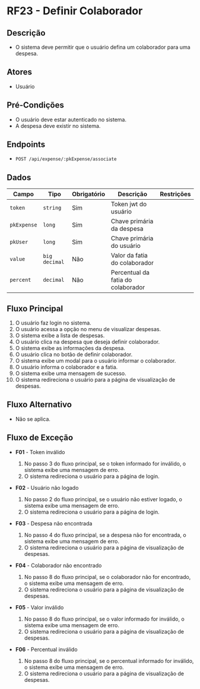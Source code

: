 # RF23 - Definir Colaborador

## Descrição

- O sistema deve permitir que o usuário defina um colaborador para uma despesa.

## Atores

- Usuário

## Pré-Condições

- O usuário deve estar autenticado no sistema.
- A despesa deve existir no sistema.

## Endpoints

- `POST /api/expense/:pkExpense/associate`

## Dados

| Campo       | Tipo          | Obrigatório | Descrição                          | Restrições |
|-------------|---------------|-------------|------------------------------------|------------|
| `token`     | `string`      | Sim         | Token jwt do usuário               |            |
| `pkExpense` | `long`     | Sim         | Chave primária da despesa          |            |
| `pkUser`    | `long`     | Sim         | Chave primária do usuário          |            |
| `value`     | `big decimal` | Não         | Valor da fatia do colaborador      |            |
| `percent`   | `decimal`     | Não         | Percentual da fatia do colaborador |            |


## Fluxo Principal

1. O usuário faz login no sistema.
2. O usuário acessa a opção no menu de visualizar despesas.
3. O sistema exibe a lista de despesas.
4. O usuário clica na despesa que deseja definir colaborador.
5. O sistema exibe as informações da despesa.
6. O usuário clica no botão de definir colaborador.
7. O sistema exibe um modal para o usuário informar o colaborador.
8. O usuário informa o colaborador e a fatia.
9. O sistema exibe uma mensagem de sucesso.
10. O sistema redireciona o usuário para a página de visualização de despesas.

## Fluxo Alternativo

- Não se aplica.

## Fluxo de Exceção

- **F01** - Token inválido
    1. No passo 3 do fluxo principal, se o token informado for inválido, o sistema exibe uma mensagem de erro.
    2. O sistema redireciona o usuário para a página de login.

- **F02** - Usuário não logado
    1. No passo 2 do fluxo principal, se o usuário não estiver logado, o sistema exibe uma mensagem de erro.
    2. O sistema redireciona o usuário para a página de login.

- **F03** - Despesa não encontrada
    1. No passo 4 do fluxo principal, se a despesa não for encontrada, o sistema exibe uma mensagem de erro.
    2. O sistema redireciona o usuário para a página de visualização de despesas.

- **F04** - Colaborador não encontrado
    1. No passo 8 do fluxo principal, se o colaborador não for encontrado, o sistema exibe uma mensagem de erro.
    2. O sistema redireciona o usuário para a página de visualização de despesas.

- **F05** - Valor inválido
    1. No passo 8 do fluxo principal, se o valor informado for inválido, o sistema exibe uma mensagem de erro.
    2. O sistema redireciona o usuário para a página de visualização de despesas.

- **F06** - Percentual inválido
    1. No passo 8 do fluxo principal, se o percentual informado for inválido, o sistema exibe uma mensagem de erro.
    2. O sistema redireciona o usuário para a página de visualização de despesas.